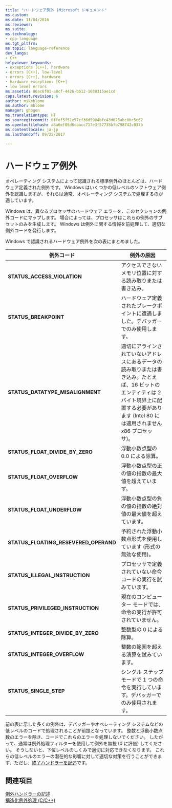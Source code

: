 ```yaml
---
title: "ハードウェア例外 |Microsoft ドキュメント"
ms.custom: 
ms.date: 11/04/2016
ms.reviewer: 
ms.suite: 
ms.technology:
- cpp-language
ms.tgt_pltfrm: 
ms.topic: language-reference
dev_langs:
- C++
helpviewer_keywords:
- exceptions [C++], hardware
- errors [C++], low-level
- errors [C++], hardware
- hardware exceptions [C++]
- low level errors
ms.assetid: 06ac6f01-a8cf-4426-bb12-1688315ae1cd
caps.latest.revision: 6
author: mikeblome
ms.author: mblome
manager: ghogen
ms.translationtype: HT
ms.sourcegitcommit: 6ffef5f51e57cf36d5984bfc43d023abc8bc5c62
ms.openlocfilehash: a8a6ef05d6cbacc717e3f57735bfb798742c037b
ms.contentlocale: ja-jp
ms.lasthandoff: 09/25/2017

---
```

# <a name="hardware-exceptions"></a>ハードウェア例外
オペレーティング システムによって認識される標準例外のほとんどは、ハードウェア定義された例外です。 Windows はいくつかの低レベルのソフトウェア例外を認識しますが、それらは通常、オペレーティング システムで処理するのが適しています。  
  
 Windows は、異なるプロセッサのハードウェア エラーを、このセクションの例外コードにマップします。 場合によっては、プロセッサはこれらの例外のサブセットのみを生成します。 Windows は例外に関する情報を前処理して、適切な例外コードを発行します。  
  
 Windows で認識されるハードウェア例外を次の表にまとめました。  
  
|例外コード|例外の原因|  
|--------------------|------------------------|  
|**STATUS_ACCESS_VIOLATION**|アクセスできないメモリ位置に対する読み取りまたは書き込み。|  
|**STATUS_BREAKPOINT**|ハードウェア定義されたブレークポイントに遭遇しました。デバッガーでのみ使用します。|  
|**STATUS_DATATYPE_MISALIGNMENT**|適切にアラインされていないアドレスにあるデータの読み取りまたは書き込み。たとえば、16 ビットのエンティティは 2 バイト境界上に配置する必要があります  (Intel 80 には適用されません*x*86 プロセッサ)。|  
|**STATUS_FLOAT_DIVIDE_BY_ZERO**|浮動小数点型の 0.0 による除算。|  
|**STATUS_FLOAT_OVERFLOW**|浮動小数点型の正の値の指数の最大値を超えています。|  
|**STATUS_FLOAT_UNDERFLOW**|浮動小数点型の負の値の指数の絶対値の最大値を超えています。|  
|**STATUS_FLOATING_RESEVERED_OPERAND**|予約された浮動小数点形式を使用しています (形式の無効な使用)。|  
|**STATUS_ILLEGAL_INSTRUCTION**|プロセッサで定義されていない命令コードの実行を試みています。|  
|**STATUS_PRIVILEGED_INSTRUCTION**|現在のコンピューター モードでは、命令の実行が許可されていません。|  
|**STATUS_INTEGER_DIVIDE_BY_ZERO**|整数型の 0 による除算。|  
|**STATUS_INTEGER_OVERFLOW**|整数の範囲を超える演算を試みています。|  
|**STATUS_SINGLE_STEP**|シングル ステップ モードで 1 つの命令を実行しています。デバッガーでのみ使用されます。|  
  
 前の表に示した多くの例外は、デバッガーやオペレーティング システムなどの低レベルのコードで処理されることが前提となっています。 整数と浮動小数点数のエラーを除き、コードでこれらのエラーを処理しないでください。 したがって、通常は例外処理フィルターを使用して例外を無視 (0 に評価) してください。 そうしないと、下位レベルのしくみで適切に対応できなくなります。 これらの低レベルのエラーの潜在的な影響に対して適切な対策を行うことができます、ただし、[終了ハンドラーを記述](../cpp/writing-a-termination-handler.md)です。  
  
## <a name="see-also"></a>関連項目  
 [例外ハンドラーの記述](../cpp/writing-an-exception-handler.md)   
 [構造化例外処理 (C/C++)](../cpp/structured-exception-handling-c-cpp.md)
